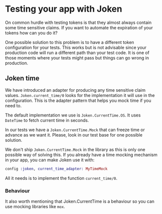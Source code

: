 # Testing your app with Joken

On common hurdle with testing tokens is that they almost always contain some time sensitive claims. If you want to automate the expiration of your tokens how can you do it?

One possible solution to this problem is to have a different token configuration for your tests. This works but is not advisable since your production code will run a different path than your test code. It is one of those moments where your tests might pass but things can go wrong in production.

## Joken time

We have introduced an adapter for producing any time sensitive claim values. `Joken.current_time/0` looks for the implementation it will use in the configuration. This is the adapter pattern that helps you mock time if you need to.

The default implementation we use is `Joken.CurrentTime.OS`. It uses `DateTime` to fetch current time in seconds.

In our tests we have a `Joken.CurrentTime.Mock` that can freeze time or advance as we want it. Please, look in our test base for one possible solution.

We don't ship `Joken.CurrentTime.Mock` in the library as this is only one possible way of solving this. If you already have a time mocking mechanism in your app, you can make Joken use it with:

```elixir
config :joken, current_time_adapter: MyTimeMock
```

All it needs is to implement the function `current_time/0`.

### Behaviour

It also worth mentioning that Joken.CurrentTime is a behaviour so you can use mocking libraries like `mox`.
